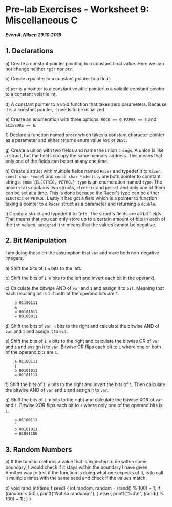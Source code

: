 # Pre-lab Exercises - Worksheet 9: Miscellaneous C #
##### Even A. Nilsen	29.10.2016 #####
## 1. Declarations ##
a) Create a constant pointer pointing to a constant float value. Here we can not
 change neither `*ptr` nor `ptr`.

b) Create a pointer to a constant pointer to a float.

c) `ptr` is a pointer to a constant volatile pointer to a volatile constant pointer
 to a constant volatile int.

d) A constant pointer to a void function that takes zero parameters. Because it
 is a constant pointer, it needs to be initialized.

e) Create an enumeration with three options. `ROCK == 0`, `PAPER == 5` and
 `SCISSORS == 6`.

f) Declare a function named `order` which takes a constant character pointer as
 a parameter and either returns enum value `ASC` or `DESC`.

g) Create a union with two fields and name the union `things`. A union is like
 a struct, but the fields occupy the same memory address. This means that only
 one of the fields can be set at any one time.

h) Create a struct with multiple fields named `Racer` and typedef it to `Racer`.
 `const char *model` and `const char *identity` are both pointer to constant strings.
 `enum {ELECTRIC, PETROL} type` is an enumeration named `type`. The union `stats`
 contains two structs, `electric` and `petrol` and only one of them can be set
 at a time. This is done because the Racer's type can be either `ELECTRIC` or
 `PETROL`. Lastly it has got a field which is a pointer to function taking a pointer
 to a `Racer` struct as a parameter and returning a `double`.

i) Create a struct and typedef it to `Info`. The struct's fields are all bit fields.
 That means that you can only store up to a certain amount of bits in each of the
 `int` values. `unsigned int` means that the values cannot be negative. 

## 2. Bit Manipulation ##
I am doing these on the assumption that `var` and `n` are both non-negative integers.

a) Shift the bits of `1` `n` bits to the left.

b) Shift the bits of `1 n` bits to the left and invert each bit in the operand.

c) Calculate the bitwise AND of `var` and `1` and assign it to `bit`.
 Meaning that each resulting bit is `1` if both of the operand bits are `1`.

        a 01100111
        &
        b 00101011
        = 00100011

d) Shift the bits of `var n` bits to the right and calculate the bitwise AND of
 `var` and `1` and assign it to `bit`.

e) Shift the bits of `1 n` bits to the right and calculate the bitwise OR of `var`
 and `1` and assign it to `var`. Bitwise OR flips each bit to `1` where one or
 both of the operand bits are `1`.

        a 01100111
        |
        b 00101011
        = 01101111

f) Shift the bits of `1 n` bits to the right and invert the bits of `1`. Then calculate
 the bitwise AND of `var` and `1` and assign it to `var`.

g) Shift the bits of `1 n` bits to the right and calculate the bitwise XOR of
 `var` and `1`. Bitwise XOR flips each bit to `1` where only one of the operand
 bits is `1`.

        a 01100111
        ^
        b 00101011
        = 01001100

## 3. Random Numbers ##
a) If the function returns a value that is expected to be within some boundary,
 I would check if it stays within the boundary I have given. Another way to test
 if the function is doing what one expects of it, is to call it multiple times
 with the same seed and check if the values match.

b) 
        void rand_int(time_t seed)
        {
            int random;
            random = (rand() % 100) + 1;
            if (random < 50)
            {
                printf("Not so random\n");
            }
            else
            {
                printf("%d\n", (rand() % 100) + 1);
            }
        }


